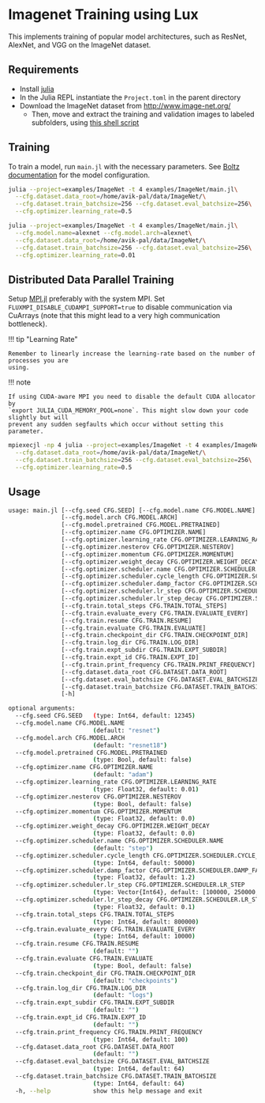 # Imagenet Training using Lux

This implements training of popular model architectures, such as ResNet, AlexNet, and VGG on
the ImageNet dataset.

## Requirements

* Install [julia](https://julialang.org/)
* In the Julia REPL instantiate the `Project.toml` in the parent directory
* Download the ImageNet dataset from http://www.image-net.org/
  - Then, move and extract the training and validation images to labeled subfolders, using
    [this shell script](https://github.com/pytorch/examples/blob/main/imagenet/extract_ILSVRC.sh)

## Training

To train a model, run `main.jl` with the necessary parameters. See
[Boltz documentation](https://luxdl.github.io/Boltz.jl/stable/) for the model
configuration.

```bash
julia --project=examples/ImageNet -t 4 examples/ImageNet/main.jl\
  --cfg.dataset.data_root=/home/avik-pal/data/ImageNet/\
  --cfg.dataset.train_batchsize=256 --cfg.dataset.eval_batchsize=256\
  --cfg.optimizer.learning_rate=0.5

julia --project=examples/ImageNet -t 4 examples/ImageNet/main.jl\
  --cfg.model.name=alexnet --cfg.model.arch=alexnet\
  --cfg.dataset.data_root=/home/avik-pal/data/ImageNet/\
  --cfg.dataset.train_batchsize=256 --cfg.dataset.eval_batchsize=256\
  --cfg.optimizer.learning_rate=0.01
```

## Distributed Data Parallel Training

Setup [MPI.jl](https://juliaparallel.org/MPI.jl/stable/usage/#CUDA-aware-MPI-support)
preferably with the system MPI. Set `FLUXMPI_DISABLE_CUDAMPI_SUPPORT=true` to disable
communication via CuArrays (note that this might lead to a very high communication
bottleneck).

!!! tip "Learning Rate"

    Remember to linearly increase the learning-rate based on the number of processes you are
    using.

!!! note

    If using CUDA-aware MPI you need to disable the default CUDA allocator by
    `export JULIA_CUDA_MEMORY_POOL=none`. This might slow down your code slightly but will
    prevent any sudden segfaults which occur without setting this parameter.

```bash
mpiexecjl -np 4 julia --project=examples/ImageNet -t 4 examples/ImageNet/main.jl\
  --cfg.dataset.data_root=/home/avik-pal/data/ImageNet/\
  --cfg.dataset.train_batchsize=256 --cfg.dataset.eval_batchsize=256\
  --cfg.optimizer.learning_rate=0.5
```


## Usage

```bash
usage: main.jl [--cfg.seed CFG.SEED] [--cfg.model.name CFG.MODEL.NAME]
               [--cfg.model.arch CFG.MODEL.ARCH]
               [--cfg.model.pretrained CFG.MODEL.PRETRAINED]
               [--cfg.optimizer.name CFG.OPTIMIZER.NAME]
               [--cfg.optimizer.learning_rate CFG.OPTIMIZER.LEARNING_RATE]
               [--cfg.optimizer.nesterov CFG.OPTIMIZER.NESTEROV]
               [--cfg.optimizer.momentum CFG.OPTIMIZER.MOMENTUM]
               [--cfg.optimizer.weight_decay CFG.OPTIMIZER.WEIGHT_DECAY]
               [--cfg.optimizer.scheduler.name CFG.OPTIMIZER.SCHEDULER.NAME]
               [--cfg.optimizer.scheduler.cycle_length CFG.OPTIMIZER.SCHEDULER.CYCLE_LENGTH]
               [--cfg.optimizer.scheduler.damp_factor CFG.OPTIMIZER.SCHEDULER.DAMP_FACTOR]
               [--cfg.optimizer.scheduler.lr_step CFG.OPTIMIZER.SCHEDULER.LR_STEP]                                                                             
               [--cfg.optimizer.scheduler.lr_step_decay CFG.OPTIMIZER.SCHEDULER.LR_STEP_DECAY]
               [--cfg.train.total_steps CFG.TRAIN.TOTAL_STEPS]
               [--cfg.train.evaluate_every CFG.TRAIN.EVALUATE_EVERY]
               [--cfg.train.resume CFG.TRAIN.RESUME]
               [--cfg.train.evaluate CFG.TRAIN.EVALUATE]
               [--cfg.train.checkpoint_dir CFG.TRAIN.CHECKPOINT_DIR]
               [--cfg.train.log_dir CFG.TRAIN.LOG_DIR]
               [--cfg.train.expt_subdir CFG.TRAIN.EXPT_SUBDIR]
               [--cfg.train.expt_id CFG.TRAIN.EXPT_ID]
               [--cfg.train.print_frequency CFG.TRAIN.PRINT_FREQUENCY]
               [--cfg.dataset.data_root CFG.DATASET.DATA_ROOT]
               [--cfg.dataset.eval_batchsize CFG.DATASET.EVAL_BATCHSIZE]
               [--cfg.dataset.train_batchsize CFG.DATASET.TRAIN_BATCHSIZE]                                                                                     
               [-h]

optional arguments:
  --cfg.seed CFG.SEED   (type: Int64, default: 12345)
  --cfg.model.name CFG.MODEL.NAME
                        (default: "resnet")
  --cfg.model.arch CFG.MODEL.ARCH
                        (default: "resnet18")
  --cfg.model.pretrained CFG.MODEL.PRETRAINED
                        (type: Bool, default: false)
  --cfg.optimizer.name CFG.OPTIMIZER.NAME
                        (default: "adam")
  --cfg.optimizer.learning_rate CFG.OPTIMIZER.LEARNING_RATE
                        (type: Float32, default: 0.01)
  --cfg.optimizer.nesterov CFG.OPTIMIZER.NESTEROV
                        (type: Bool, default: false)
  --cfg.optimizer.momentum CFG.OPTIMIZER.MOMENTUM
                        (type: Float32, default: 0.0)
  --cfg.optimizer.weight_decay CFG.OPTIMIZER.WEIGHT_DECAY
                        (type: Float32, default: 0.0)
  --cfg.optimizer.scheduler.name CFG.OPTIMIZER.SCHEDULER.NAME
                        (default: "step")
  --cfg.optimizer.scheduler.cycle_length CFG.OPTIMIZER.SCHEDULER.CYCLE_LENGTH
                        (type: Int64, default: 50000)
  --cfg.optimizer.scheduler.damp_factor CFG.OPTIMIZER.SCHEDULER.DAMP_FACTOR
                        (type: Float32, default: 1.2)
  --cfg.optimizer.scheduler.lr_step CFG.OPTIMIZER.SCHEDULER.LR_STEP
                        (type: Vector{Int64}, default: [100000, 250000, 500000])
  --cfg.optimizer.scheduler.lr_step_decay CFG.OPTIMIZER.SCHEDULER.LR_STEP_DECAY
                        (type: Float32, default: 0.1)
  --cfg.train.total_steps CFG.TRAIN.TOTAL_STEPS
                        (type: Int64, default: 800000)
  --cfg.train.evaluate_every CFG.TRAIN.EVALUATE_EVERY
                        (type: Int64, default: 10000)
  --cfg.train.resume CFG.TRAIN.RESUME
                        (default: "")
  --cfg.train.evaluate CFG.TRAIN.EVALUATE
                        (type: Bool, default: false)
  --cfg.train.checkpoint_dir CFG.TRAIN.CHECKPOINT_DIR
                        (default: "checkpoints")
  --cfg.train.log_dir CFG.TRAIN.LOG_DIR
                        (default: "logs")
  --cfg.train.expt_subdir CFG.TRAIN.EXPT_SUBDIR
                        (default: "")
  --cfg.train.expt_id CFG.TRAIN.EXPT_ID
                        (default: "")
  --cfg.train.print_frequency CFG.TRAIN.PRINT_FREQUENCY
                        (type: Int64, default: 100)
  --cfg.dataset.data_root CFG.DATASET.DATA_ROOT
                        (default: "")
  --cfg.dataset.eval_batchsize CFG.DATASET.EVAL_BATCHSIZE
                        (type: Int64, default: 64)
  --cfg.dataset.train_batchsize CFG.DATASET.TRAIN_BATCHSIZE
                        (type: Int64, default: 64)
  -h, --help            show this help message and exit
```
